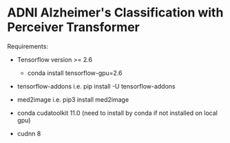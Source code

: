 # ADNI Alzheimer's Classification with Perceiver Transformer

Requirements:
- Tensorflow version >= 2.6
  - conda install tensorflow-gpu=2.6
- tensorflow-addons i.e. pip install -U tensorflow-addons
- med2image i.e. pip3 install med2image

- conda cudatoolkit 11.0 (need to install by conda if not installed on local gpu)
- cudnn 8
